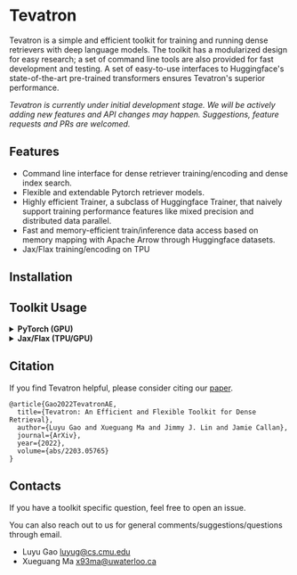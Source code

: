 # Tevatron
Tevatron is a simple and efficient toolkit for training and running dense retrievers with deep language models. 
The toolkit has a modularized design for easy research; a set of command line tools are also provided for fast
development and testing. A set of easy-to-use interfaces to Huggingface's state-of-the-art pre-trained transformers
ensures Tevatron's superior performance.

*Tevatron is currently under initial development stage. We will be actively adding new features and API changes
may happen. Suggestions, feature requests and PRs are welcomed.*

## Features
- Command line interface for dense retriever training/encoding and dense index search.
- Flexible and extendable Pytorch retriever models. 
- Highly efficient Trainer, a subclass of  Huggingface Trainer, that naively support training performance features like mixed precision and distributed data parallel.
- Fast and memory-efficient train/inference data access based on memory mapping with Apache Arrow through Huggingface datasets.
- Jax/Flax training/encoding on TPU

## Installation

## Toolkit Usage


<details><summary><b>PyTorch (GPU)</b></summary>

### Training

```bash
deepspeed --include localhost:0,1,2,3 --master_port 60000 --module tevatron.retriever.driver.train \
  --deepspeed deepspeed/ds_zero3_config.json \
  --output_dir retriever-mistral \
  --model_name_or_path mistralai/Mistral-7B-v0.1 \
  --lora \
  --lora_target_modules q_proj,k_proj,v_proj,o_proj,down_proj,up_proj,gate_proj \
  --save_steps 50 \
  --dataset_name Tevatron/msmarco-passage-aug \
  --query_prefix "Query: " \
  --passage_prefix "Passage: " \
  --bf16 \
  --pooling eos \
  --append_eos_token \
  --normalize \
  --temperature 0.01 \
  --per_device_train_batch_size 8 \
  --gradient_checkpointing \
  --train_group_size 16 \
  --learning_rate 1e-4 \
  --query_max_len 32 \
  --passage_max_len 156 \
  --num_train_epochs 1 \
  --logging_steps 10 \
  --overwrite_output_dir \
  --gradient_accumulation_steps 4
```

In batch passages per query: 8x4x16 = 512

Number of queries per update: 8x4x4 = 128

The training tooks about 70 hours on 4xA6000 GPU.

Equivalent training tooks about 110 hours on 1xA100 GPU.



### Encoding

#### Query Encoding
```bash
EMBEDDING_OUTPUT_DIR=<folder to save query embedding>
CUDA_VISIBLE_DEVICES=4 python -m tevatron.retriever.driver.encode \
  --output_dir=temp \
  --model_name_or_path mistralai/Mistral-7B-v0.1 \
  --lora_name_or_path model_repllama \
  --lora \
  --query_prefix "Query: " \
  --passage_prefix "Passage: " \
  --bf16 \
  --pooling eos \
  --append_eos_token \
  --normalize \
  --encode_is_query \
  --per_device_eval_batch_size 128 \
  --query_max_len 32 \
  --passage_max_len 156 \
  --dataset_name Tevatron/msmarco-passage \
  --dataset_split dev \
  --encode_output_path $EMBEDDING_OUTPUT_DIR/query-dev.pkl
```

#### Corpus Encoding
```bash
EMBEDDING_OUTPUT_DIR=<folder to save query embedding>
for s in 0 1 2 3
do
gpuid=$s
CUDA_VISIBLE_DEVICES=$gpuid python -m tevatron.retriever.driver.encode \
  --output_dir=temp \
  --model_name_or_path mistralai/Mistral-7B-v0.1 \
  --lora_name_or_path model_repllama \
  --lora \
  --query_prefix "Query: " \
  --passage_prefix "Passage: " \
  --bf16 \
  --pooling eos \
  --append_eos_token \
  --normalize \
  --per_device_eval_batch_size 128 \
  --query_max_len 32 \
  --passage_max_len 156 \
  --dataset_name Tevatron/msmarco-passage-corpus \
  --dataset_number_of_shards 4 \
  --dataset_shard_index ${s} \
  --encode_output_path $EMBEDDING_OUTPUT_DIR/corpus.${s}.pkl
done
```
> add & to the end of the command to run in the background in parallel.

### Retrieval
```bash
set -f && python -m tevatron.retriever.driver.search \
    --query_reps $EMBEDDING_OUTPUT_DIR/query-dev.pkl \
    --passage_reps $EMBEDDING_OUTPUT_DIR/corpus*.pkl \
    --depth 1000 \
    --batch_size 64 \
    --save_text \
    --save_ranking_to $EMBEDDING_OUTPUT_DIR/run.dev.txt
```

The output file is in the format of `<query_id> <passage_id> <score>` in each line.

</details>

<details><summary><b>Jax/Flax (TPU/GPU)</b></summary>

### Training

```bash
python -m tevatron.tevax.experimental.mp.train_lora  \
   --checkpoint_dir $MODEL_SAVE_DIR \
   --train_file $DATA_PATH \
   --model_name mistralai/Mistral-7B-v0.1 \
   --model_type mistral \
   --batch_size 32 \
   --num_target_passages 16 \
   --learning_rate 1e-4 \
   --seed 12345 \
   --mesh_shape 1 -1 \
   --weight_decay 0.00001 \
   --num_epochs 1 \
   --max_query_length 64 \
   --max_passage_length 128 \
   --pooling eos \
   --scale_by_dim True \
   --grad_cache \
   --passage_num_chunks 32 \
   --query_num_chunks 4
```

### Encoding

#### Query Encoding
```bash
python -m tevatron.tevax.experimental.mp.encode  \
   --model_type mistral \
   --model_name_or_path $CHECKPOINT_DIR \
   --output_path $EMBEDDING_OUTPUT_DIR/query-dev.pkl \
   --model_config_name_or_path mistralai/Mistral-7B-v0.1 \
   --tokenizer_name_or_path mistralai/Mistral-7B-v0.1 \
   --dataset_name_or_path Tevatron/msmarco-passage \
   --split dev \
   --batch_size 32 \
   --input_type query \
   --max_seq_length 32 \
   --mesh_shape 1 -1 \
   --lora True \
   --scale_by_dim
```

#### Corpus Encoding
```bash
python -m tevatron.tevax.experimental.mp.encode  \
   --model_type mistral \
   --model_name_or_path $CHECKPOINT_DIR \
   --output_path $EMBEDDING_OUTPUT_DIR/corpus.pkl \
   --model_config_name_or_path mistralai/Mistral-7B-v0.1 \
   --tokenizer_name_or_path mistralai/Mistral-7B-v0.1 \
   --dataset_name_or_path Tevatron/msmarco-passage-corpus \
   --batch_size 32 \
   --input_type passage \
   --max_seq_length 128 \
   --mesh_shape 1 -1 \
   --lora $PATH_TO_LORA \
   --scale_by_dim
```

### Retrieval
```bash
set -f && python -m tevatron.retriever.driver.search \
    --query_reps $EMBEDDING_OUTPUT_DIR/query-dev.pkl \
    --passage_reps $EMBEDDING_OUTPUT_DIR/corpus*.pkl \
    --depth 1000 \
    --batch_size 64 \
    --save_text \
    --save_ranking_to $EMBEDDING_OUTPUT_DIR/run.dev.txt
```

The output file is in the format of `<query_id> <passage_id> <score>` in each line.

</details>


## Citation
If you find Tevatron helpful, please consider citing our [paper](https://arxiv.org/abs/2203.05765).
```
@article{Gao2022TevatronAE,
  title={Tevatron: An Efficient and Flexible Toolkit for Dense Retrieval},
  author={Luyu Gao and Xueguang Ma and Jimmy J. Lin and Jamie Callan},
  journal={ArXiv},
  year={2022},
  volume={abs/2203.05765}
}
```

## Contacts
If you have a toolkit specific question, feel free to open an issue. 

You can also reach out to us for general comments/suggestions/questions through email.
- Luyu Gao luyug@cs.cmu.edu
- Xueguang Ma x93ma@uwaterloo.ca
